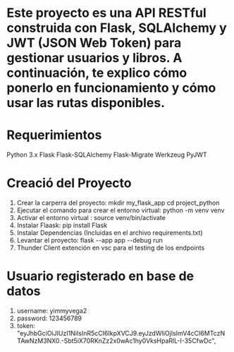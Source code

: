 # Este proyecto es una API RESTful construida con Flask, SQLAlchemy y JWT (JSON Web Token) para gestionar usuarios y libros. A continuación, te explico cómo ponerlo en funcionamiento y cómo usar las rutas disponibles.

# Requerimientos

Python 3.x
Flask
Flask-SQLAlchemy
Flask-Migrate
Werkzeug
PyJWT

# Creació  del Proyecto

1. Crear la carperra del proyecto: mkdir my_flask_app  cd project_python
2. Ejecutar el comando para crear el entorno virtual: python -m venv venv
3. Activar el entorno virtual : source venv/bin/activate
4. Instalar Flaask: pip install Flask
5. Instalar Dependencias (Incluidas en el archivo requirements.txt)
6. Levantar el proyecto: flask --app app --debug run
7. Thunder Client extención en vsc para el testing de los endpoints


# Usuario registerado en base de datos
1. username: yimmyvega2
2. password: 123456789
3. token: "eyJhbGciOiJIUzI1NiIsInR5cCI6IkpXVCJ9.eyJzdWIiOjIsImV4cCI6MTczNTAwNzM3NX0.-Sbt5iX70RKnZz2x0wAc1hy0VksHpaRlL-I-35CfwDc",